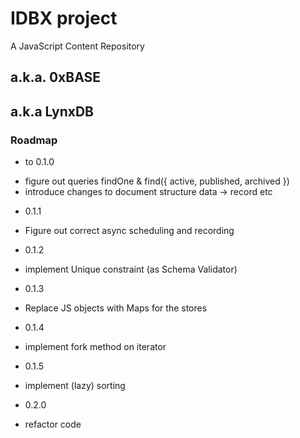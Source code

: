 # IDBX project
A JavaScript Content Repository
## a.k.a. 0xBASE
## a.k.a LynxDB

### Roadmap

* to 0.1.0
- figure out queries findOne & find({ active, published, archived })
- introduce changes to document structure data -> record etc
* 0.1.1
- Figure out correct async scheduling and recording
* 0.1.2
- implement Unique constraint (as Schema Validator)
* 0.1.3
- Replace JS objects with Maps for the stores
* 0.1.4
- implement fork method on iterator
* 0.1.5
- implement (lazy) sorting
* 0.2.0
- refactor code
